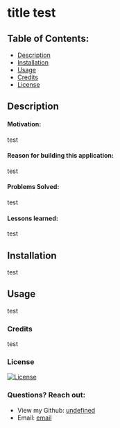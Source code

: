 # title test
  ## Table of Contents:
  - [Description](#description)
  - [Installation](#installation)
  - [Usage](#usage)
  - [Credits](#credits)
  - [License](#licence)

  ## Description
  #### Motivation:
  test
  #### Reason for building this application:
  test
  #### Problems Solved:
  test
  #### Lessons learned:
  test
  ## Installation
  test
  ## Usage
  test
  ### Credits
  test
  ### License
  [![License](https://img.shields.io/badge/License-Apache_2.0-blue.svg)](https://opensource.org/licenses/Apache-2.0)
  ### Questions? Reach out:
  - View my Github: [undefined](https://github.com/undefined)
  - Email: [email](mailto:user@email.com)

